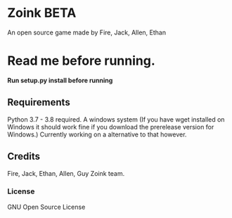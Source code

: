 # Zoink BETA
An open source game made by Fire, Jack, Allen, Ethan
# Read me before running.
**Run setup.py install before running**
## Requirements
Python 3.7 - 3.8 required.
A windows system
(If you have wget installed on Windows it should work fine if you download the prerelease version for Windows.)
Currently working on a alternative to that however.
## Credits
Fire, Jack, Ethan, Allen, Guy
Zoink team.
### License
GNU Open Source License


